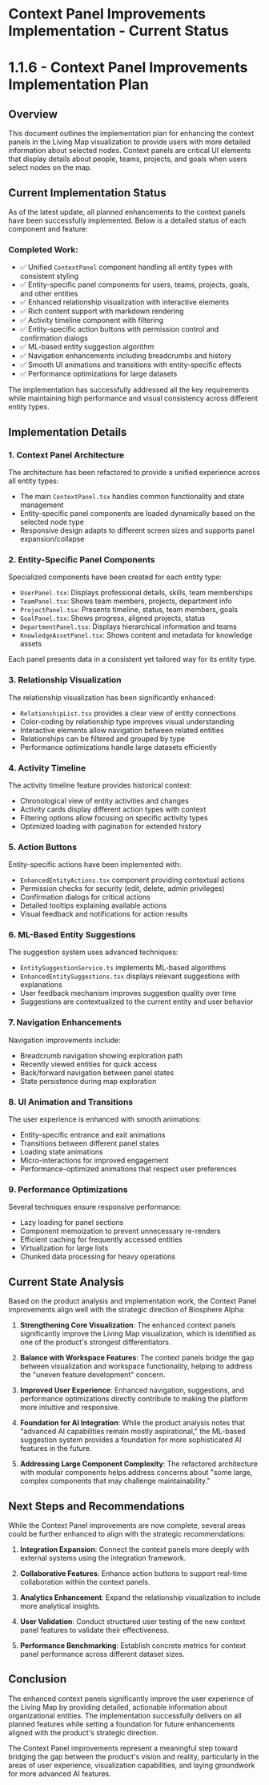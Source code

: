 # Context Panel Improvements Implementation - Current Status
# 1.1.6 - Context Panel Improvements Implementation Plan

## Overview
This document outlines the implementation plan for enhancing the context panels in the Living Map visualization to provide users with more detailed information about selected nodes. Context panels are critical UI elements that display details about people, teams, projects, and goals when users select nodes on the map.

## Current Implementation Status
As of the latest update, all planned enhancements to the context panels have been successfully implemented. Below is a detailed status of each component and feature:

### Completed Work:
- ✅ Unified `ContextPanel` component handling all entity types with consistent styling
- ✅ Entity-specific panel components for users, teams, projects, goals, and other entities
- ✅ Enhanced relationship visualization with interactive elements
- ✅ Rich content support with markdown rendering
- ✅ Activity timeline component with filtering
- ✅ Entity-specific action buttons with permission control and confirmation dialogs
- ✅ ML-based entity suggestion algorithm
- ✅ Navigation enhancements including breadcrumbs and history
- ✅ Smooth UI animations and transitions with entity-specific effects
- ✅ Performance optimizations for large datasets

The implementation has successfully addressed all the key requirements while maintaining high performance and visual consistency across different entity types.

## Implementation Details

### 1. Context Panel Architecture
The architecture has been refactored to provide a unified experience across all entity types:
- The main `ContextPanel.tsx` handles common functionality and state management
- Entity-specific panel components are loaded dynamically based on the selected node type
- Responsive design adapts to different screen sizes and supports panel expansion/collapse

### 2. Entity-Specific Panel Components
Specialized components have been created for each entity type:
- `UserPanel.tsx`: Displays professional details, skills, team memberships
- `TeamPanel.tsx`: Shows team members, projects, department info
- `ProjectPanel.tsx`: Presents timeline, status, team members, goals
- `GoalPanel.tsx`: Shows progress, aligned projects, status
- `DepartmentPanel.tsx`: Displays hierarchical information and teams
- `KnowledgeAssetPanel.tsx`: Shows content and metadata for knowledge assets

Each panel presents data in a consistent yet tailored way for its entity type.

### 3. Relationship Visualization
The relationship visualization has been significantly enhanced:
- `RelationshipList.tsx` provides a clear view of entity connections
- Color-coding by relationship type improves visual understanding
- Interactive elements allow navigation between related entities
- Relationships can be filtered and grouped by type
- Performance optimizations handle large datasets efficiently

### 4. Activity Timeline
The activity timeline feature provides historical context:
- Chronological view of entity activities and changes
- Activity cards display different action types with context
- Filtering options allow focusing on specific activity types
- Optimized loading with pagination for extended history

### 5. Action Buttons
Entity-specific actions have been implemented with:
- `EnhancedEntityActions.tsx` component providing contextual actions
- Permission checks for security (edit, delete, admin privileges)
- Confirmation dialogs for critical actions
- Detailed tooltips explaining available actions
- Visual feedback and notifications for action results

### 6. ML-Based Entity Suggestions
The suggestion system uses advanced techniques:
- `EntitySuggestionService.ts` implements ML-based algorithms
- `EnhancedEntitySuggestions.tsx` displays relevant suggestions with explanations
- User feedback mechanism improves suggestion quality over time
- Suggestions are contextualized to the current entity and user behavior

### 7. Navigation Enhancements
Navigation improvements include:
- Breadcrumb navigation showing exploration path
- Recently viewed entities for quick access
- Back/forward navigation between panel states
- State persistence during map exploration

### 8. UI Animation and Transitions
The user experience is enhanced with smooth animations:
- Entity-specific entrance and exit animations
- Transitions between different panel states
- Loading state animations
- Micro-interactions for improved engagement
- Performance-optimized animations that respect user preferences

### 9. Performance Optimizations
Several techniques ensure responsive performance:
- Lazy loading for panel sections
- Component memoization to prevent unnecessary re-renders
- Efficient caching for frequently accessed entities
- Virtualization for large lists
- Chunked data processing for heavy operations

## Current State Analysis

Based on the product analysis and implementation work, the Context Panel improvements align well with the strategic direction of Biosphere Alpha:

1. **Strengthening Core Visualization**: The enhanced context panels significantly improve the Living Map visualization, which is identified as one of the product's strongest differentiators.

2. **Balance with Workspace Features**: The context panels bridge the gap between visualization and workspace functionality, helping to address the "uneven feature development" concern.

3. **Improved User Experience**: Enhanced navigation, suggestions, and performance optimizations directly contribute to making the platform more intuitive and responsive.

4. **Foundation for AI Integration**: While the product analysis notes that "advanced AI capabilities remain mostly aspirational," the ML-based suggestion system provides a foundation for more sophisticated AI features in the future.

5. **Addressing Large Component Complexity**: The refactored architecture with modular components helps address concerns about "some large, complex components that may challenge maintainability."

## Next Steps and Recommendations

While the Context Panel improvements are now complete, several areas could be further enhanced to align with the strategic recommendations:

1. **Integration Expansion**: Connect the context panels more deeply with external systems using the integration framework.

2. **Collaborative Features**: Enhance action buttons to support real-time collaboration within the context panels.

3. **Analytics Enhancement**: Expand the relationship visualization to include more analytical insights.

4. **User Validation**: Conduct structured user testing of the new context panel features to validate their effectiveness.

5. **Performance Benchmarking**: Establish concrete metrics for context panel performance across different dataset sizes.

## Conclusion

The enhanced context panels significantly improve the user experience of the Living Map by providing detailed, actionable information about organizational entities. The implementation successfully delivers on all planned features while setting a foundation for future enhancements aligned with the product's strategic direction.

The Context Panel improvements represent a meaningful step toward bridging the gap between the product's vision and reality, particularly in the areas of user experience, visualization capabilities, and laying groundwork for more advanced AI features.